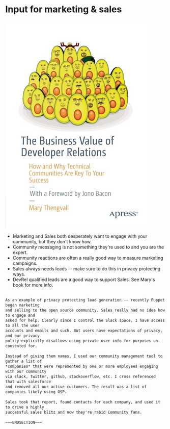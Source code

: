 <!SLIDE >
# Input for marketing & sales

![.float_right The business value of devrel](/_images/mary_book.jpg)

* Marketing and Sales both desperately want to engage with your community,
  but they don't know how.
* Community messaging is not something they're used to and you are the expert.
* Community reactions are often a really good way to measure marketing campaigns.
* Sales always needs leads -- make sure to do this in privacy protecting ways.
* DevRel qualified leads are a good way to support Sales. See Mary's book for more info.

~~~SECTION:notes~~~

As an example of privacy protecting lead generation -- recently Puppet began marketing
and selling to the open source community. Sales really had no idea how to engage and
asked for help. Clearly since I control the Slack space, I have access to all the user
accounts and emails and such. But users have expectations of privacy, and our privacy
policy explicitly disallows using private user info for purposes un-consented for.

Instead of giving them names, I used our community management tool to gather a list of
*companies* that were represented by one or more employees engaging with our community
via slack, twitter, github, stackoverflow, etc. I cross referenced that with salesforce
and removed all our active customers. The result was a list of companies likely using OSP.

Sales took that report, found contacts for each company, and used it to drive a highly
successful sales blitz and now they're rabid Community fans.

~~~ENDSECTION~~~
